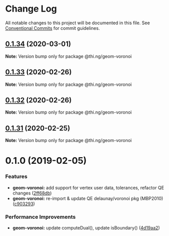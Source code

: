 # Change Log

All notable changes to this project will be documented in this file.
See [Conventional Commits](https://conventionalcommits.org) for commit guidelines.

## [0.1.34](https://github.com/thi-ng/umbrella/compare/@thi.ng/geom-voronoi@0.1.33...@thi.ng/geom-voronoi@0.1.34) (2020-03-01)

**Note:** Version bump only for package @thi.ng/geom-voronoi





## [0.1.33](https://github.com/thi-ng/umbrella/compare/@thi.ng/geom-voronoi@0.1.32...@thi.ng/geom-voronoi@0.1.33) (2020-02-26)

**Note:** Version bump only for package @thi.ng/geom-voronoi





## [0.1.32](https://github.com/thi-ng/umbrella/compare/@thi.ng/geom-voronoi@0.1.31...@thi.ng/geom-voronoi@0.1.32) (2020-02-26)

**Note:** Version bump only for package @thi.ng/geom-voronoi





## [0.1.31](https://github.com/thi-ng/umbrella/compare/@thi.ng/geom-voronoi@0.1.30...@thi.ng/geom-voronoi@0.1.31) (2020-02-25)

**Note:** Version bump only for package @thi.ng/geom-voronoi





# 0.1.0 (2019-02-05)

### Features

* **geom-voronoi:** add support for vertex user data, tolerances, refactor QE changes ([2ff68db](https://github.com/thi-ng/umbrella/commit/2ff68db))
* **geom-voronoi:** re-import & update QE delaunay/voronoi pkg (MBP2010) ([c903293](https://github.com/thi-ng/umbrella/commit/c903293))

### Performance Improvements

* **geom-voronoi:** update computeDual(), update isBoundary() ([4d19aa2](https://github.com/thi-ng/umbrella/commit/4d19aa2))
